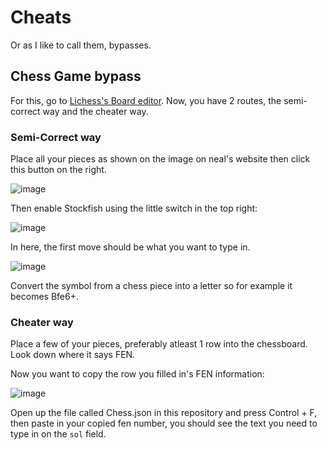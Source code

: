 # Cheats
Or as I like to call them, bypasses.

## Chess Game bypass
For this, go to [Lichess's Board editor](https://lichess.org/editor).
Now, you have 2 routes, the semi-correct way and the cheater way.

### Semi-Correct way
Place all your pieces as shown on the image on neal's website then click this button on the right.

![image](https://github.com/pog5/nealpasswordgame/assets/62222436/b0b5586d-72db-4549-b1a0-62a0a21ec3bd)

Then enable Stockfish using the little switch in the top right:

![image](https://github.com/pog5/nealpasswordgame/assets/62222436/60dccb3b-2467-49be-a533-c1a4d03eb823)

In here, the first move should be what you want to type in.

![image](https://github.com/pog5/nealpasswordgame/assets/62222436/57c4d357-5526-47f8-b81f-ce8b222dc032)

Convert the symbol from a chess piece into a letter so for example it becomes Bfe6+.

### Cheater way
Place a few of your pieces, preferably atleast 1 row into the chessboard.
Look down where it says FEN.

Now you want to copy the row you filled in's FEN information:

![image](https://github.com/pog5/nealpasswordgame/assets/62222436/3818af43-7eee-4e0c-8d2d-6b1a9c14ff9b)

Open up the file called Chess.json in this repository and press Control + F, then paste in your copied fen number, you should see the text you need to type in on the `sol` field.
